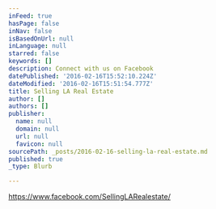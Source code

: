 ```yaml
---
inFeed: true
hasPage: false
inNav: false
isBasedOnUrl: null
inLanguage: null
starred: false
keywords: []
description: Connect with us on Facebook
datePublished: '2016-02-16T15:52:10.224Z'
dateModified: '2016-02-16T15:51:54.777Z'
title: Selling LA Real Estate
author: []
authors: []
publisher:
  name: null
  domain: null
  url: null
  favicon: null
sourcePath: _posts/2016-02-16-selling-la-real-estate.md
published: true
_type: Blurb

---
```

https://www.facebook.com/SellingLARealestate/